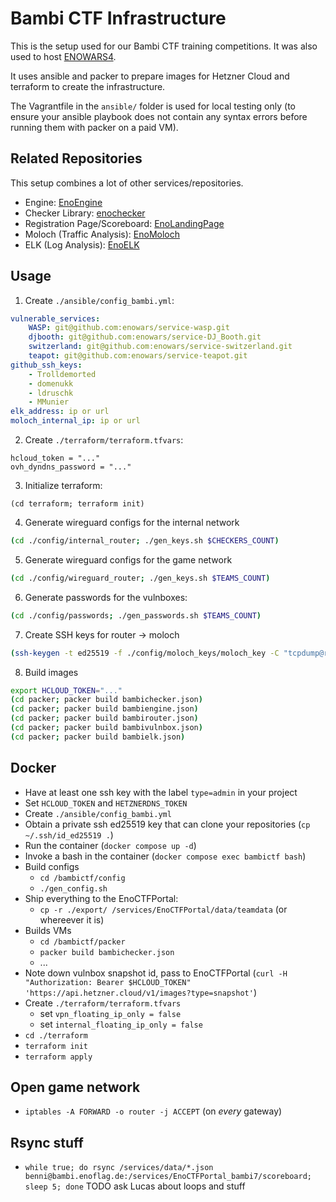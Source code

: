 # Bambi CTF Infrastructure

This is the setup used for our Bambi CTF training competitions. It was also used to host [ENOWARS4](https://enowars.com).

It uses ansible and packer to prepare images for Hetzner Cloud and terraform to create the infrastructure.

The Vagrantfile in the `ansible/` folder is used for local testing only (to ensure your ansible playbook does not contain any syntax errors before running them with packer on a paid VM).

## Related Repositories

This setup combines a lot of other services/repositories.

- Engine: [EnoEngine](https://github.com/enowars/enoengine)
- Checker Library: [enochecker](https://github.com/enowars/enochecker)
- Registration Page/Scoreboard: [EnoLandingPage](https://github.com/enowars/EnoLandingPage)
- Moloch (Traffic Analysis): [EnoMoloch](https://github.com/enoflag/EnoMoloch)
- ELK (Log Analysis): [EnoELK](https://github.com/enowars/EnoELK)

## Usage

1. Create `./ansible/config_bambi.yml`:
```yaml
vulnerable_services:
    WASP: git@github.com:enowars/service-wasp.git
    djbooth: git@github.com:enowars/service-DJ_Booth.git
    switzerland: git@github.com:enowars/service-switzerland.git
    teapot: git@github.com:enowars/service-teapot.git
github_ssh_keys:
    - Trolldemorted
    - domenukk
    - ldruschk
    - MMunier
elk_address: ip or url
moloch_internal_ip: ip or url
```
2. Create `./terraform/terraform.tfvars`:
```
hcloud_token = "..."
ovh_dyndns_password = "..."
```
3. Initialize terraform:
```
(cd terraform; terraform init)
```
4. Generate wireguard configs for the internal network
```sh
(cd ./config/internal_router; ./gen_keys.sh $CHECKERS_COUNT)
```
5. Generate wireguard configs for the game network
```sh
(cd ./config/wireguard_router; ./gen_keys.sh $TEAMS_COUNT)
```
6. Generate passwords for the vulnboxes:
```sh
(cd ./config/passwords; ./gen_passwords.sh $TEAMS_COUNT)
```
7. Create SSH keys for router -> moloch
```sh
(ssh-keygen -t ed25519 -f ./config/moloch_keys/moloch_key -C "tcpdump@router")
```
8. Build images
```sh
export HCLOUD_TOKEN="..."
(cd packer; packer build bambichecker.json)
(cd packer; packer build bambiengine.json)
(cd packer; packer build bambirouter.json)
(cd packer; packer build bambivulnbox.json)
(cd packer; packer build bambielk.json)
```

## Docker
- Have at least one ssh key with the label `type=admin` in your project
- Set `HCLOUD_TOKEN` and `HETZNERDNS_TOKEN`
- Create `./ansible/config_bambi.yml`
- Obtain a private ssh ed25519 key that can clone your repositories (`cp ~/.ssh/id_ed25519 .`)
- Run the container (`docker compose up -d`)
- Invoke a bash in the container (`docker compose exec bambictf bash`)
- Build configs
    - `cd /bambictf/config`
    - `./gen_config.sh`
- Ship everything to the EnoCTFPortal:
    - `cp -r ./export/ /services/EnoCTFPortal/data/teamdata` (or whereever it is)
- Builds VMs
    - `cd /bambictf/packer`
    - `packer build bambichecker.json`
    - ...
- Note down vulnbox snapshot id, pass to EnoCTFPortal (`curl -H "Authorization: Bearer $HCLOUD_TOKEN" 'https://api.hetzner.cloud/v1/images?type=snapshot'`)
- Create `./terraform/terraform.tfvars`
    - set `vpn_floating_ip_only = false`
    - set `internal_floating_ip_only = false`
- `cd ./terraform`
- `terraform init`
- `terraform apply`


## Open game network
- `iptables -A FORWARD -o router -j ACCEPT` (on *every* gateway)


## Rsync stuff
- `while true; do rsync /services/data/*.json benni@bambi.enoflag.de:/services/EnoCTFPortal_bambi7/scoreboard; sleep 5; done` TODO ask Lucas about loops and stuff
